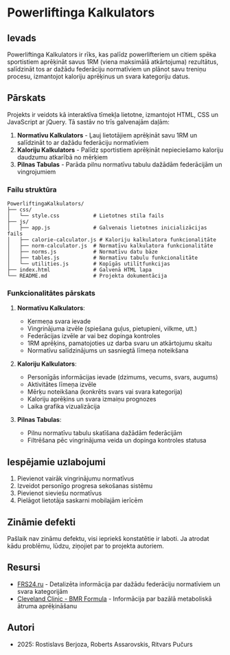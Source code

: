 # Powerliftinga Kalkulators

## Ievads
Powerliftinga Kalkulators ir rīks, kas palīdz powerlifteriem un citiem spēka sportistiem aprēķināt savus 1RM (viena maksimālā atkārtojuma) rezultātus, salīdzināt tos ar dažādu federāciju normatīviem un plānot savu treniņu procesu, izmantojot kaloriju aprēķinus un svara kategoriju datus.

## Pārskats
Projekts ir veidots kā interaktīva tīmekļa lietotne, izmantojot HTML, CSS un JavaScript ar jQuery. Tā sastāv no trīs galvenajām daļām:

1. **Normatīvu Kalkulators** - Ļauj lietotājiem aprēķināt savu 1RM un salīdzināt to ar dažādu federāciju normatīviem
2. **Kaloriju Kalkulators** - Palīdz sportistiem aprēķināt nepieciešamo kaloriju daudzumu atkarībā no mērķiem
3. **Pilnas Tabulas** - Parāda pilnu normatīvu tabulu dažādām federācijām un vingrojumiem

### Failu struktūra

```
PowerliftingaKalkulators/
├── css/
│   └── style.css           # Lietotnes stila fails
├── js/
│   ├── app.js              # Galvenais lietotnes inicializācijas fails
│   ├── calorie-calculator.js # Kaloriju kalkulatora funkcionalitāte
│   ├── norm-calculator.js  # Normatīvu kalkulatora funkcionalitāte
│   ├── norms.js            # Normatīvu datu bāze
│   ├── tables.js           # Normatīvu tabulu funkcionalitāte
│   └── utilities.js        # Kopīgās utilītfunkcijas
├── index.html              # Galvenā HTML lapa
└── README.md               # Projekta dokumentācija
```

### Funkcionalitātes pārskats

1. **Normatīvu Kalkulators**:
   - Ķermeņa svara ievade
   - Vingrinājuma izvēle (spiešana guļus, pietupieni, vilkme, utt.)
   - Federācijas izvēle ar vai bez dopinga kontroles
   - 1RM aprēķins, pamatojoties uz darba svaru un atkārtojumu skaitu
   - Normatīvu salīdzinājums un sasniegtā līmeņa noteikšana

2. **Kaloriju Kalkulators**:
   - Personīgās informācijas ievade (dzimums, vecums, svars, augums)
   - Aktivitātes līmeņa izvēle
   - Mērķu noteikšana (konkrēts svars vai svara kategorija)
   - Kaloriju aprēķins un svara izmaiņu prognozes
   - Laika grafika vizualizācija

3. **Pilnas Tabulas**:
   - Pilnu normatīvu tabulu skatīšana dažādām federācijām
   - Filtrēšana pēc vingrinājuma veida un dopinga kontroles statusa

## Iespējamie uzlabojumi
1. Pievienot vairāk vingrinājumu normatīvus
2. Izveidot personīgo progresa sekošanas sistēmu
3. Pievienot sieviešu normatīvus
4. Pielāgot lietotāja saskarni mobilajām ierīcēm

## Zināmie defekti
Pašlaik nav zināmu defektu, visi iepriekš konstatētie ir laboti. Ja atrodat kādu problēmu, lūdzu, ziņojiet par to projekta autoriem.

## Resursi
- [FRS24.ru](http://frs24.ru) - Detalizēta informācija par dažādu federāciju normatīviem un svara kategorijām
- [Cleveland Clinic - BMR Formula](https://my.clevelandclinic.org/health/body/basal-metabolic-rate-bmr) - Informācija par bazālā metaboliskā ātruma aprēķināšanu

## Autori
- 2025: Rostislavs Berjoza, Roberts Assarovskis, Ritvars Pučurs
